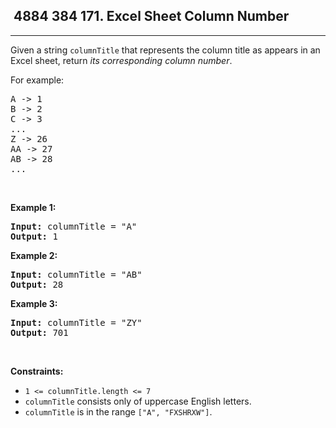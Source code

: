 <h2> 4884 384
171. Excel Sheet Column Number</h2><hr><div><p>Given a string <code>columnTitle</code> that represents the column title as appears in an Excel sheet, return <em>its corresponding column number</em>.</p>

<p>For example:</p>

<pre>A -&gt; 1
B -&gt; 2
C -&gt; 3
...
Z -&gt; 26
AA -&gt; 27
AB -&gt; 28 
...
</pre>

<p>&nbsp;</p>
<p><strong class="example">Example 1:</strong></p>

<pre><strong>Input:</strong> columnTitle = "A"
<strong>Output:</strong> 1
</pre>

<p><strong class="example">Example 2:</strong></p>

<pre><strong>Input:</strong> columnTitle = "AB"
<strong>Output:</strong> 28
</pre>

<p><strong class="example">Example 3:</strong></p>

<pre><strong>Input:</strong> columnTitle = "ZY"
<strong>Output:</strong> 701
</pre>

<p>&nbsp;</p>
<p><strong>Constraints:</strong></p>

<ul>
	<li><code>1 &lt;= columnTitle.length &lt;= 7</code></li>
	<li><code>columnTitle</code> consists only of uppercase English letters.</li>
	<li><code>columnTitle</code> is in the range <code>["A", "FXSHRXW"]</code>.</li>
</ul>
</div>